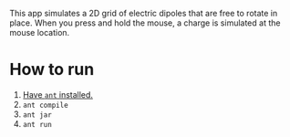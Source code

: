 This app simulates a 2D grid of electric dipoles that are free to rotate in
place. When you press and hold the mouse, a charge is simulated at the mouse
location.

# How to run

1. [Have `ant` installed.](https://ant.apache.org/index.html)
2. `ant compile`
3. `ant jar`
4. `ant run`
